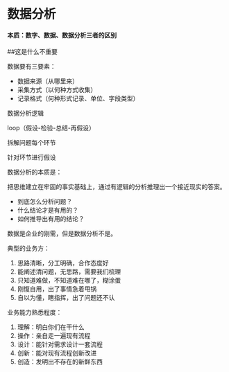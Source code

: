 # 数据分析

#### 本质：数字、数据、数据分析三者的区别

##这是什么不重要

 数据要有三要素：

- 数据来源（从哪里来）
- 采集方式（以何种方式收集）
- 记录格式（何种形式记录、单位、字段类型）



数据分析逻辑

loop（假设-检验-总结-再假设）

拆解问题每个环节

针对环节进行假设

数据分析的本质是：

把思维建立在牢固的事实基础上，通过有逻辑的分析推理出一个接近现实的答案。

-  到底怎么分析问题？
- 什么结论才是有用的？
- 如何推导出有用的结论？



数据是企业的刚需，但是数据分析不是。



典型的业务方：

1. 思路清晰，分工明确，合作态度好
2. 能阐述清问题，无思路，需要我们梳理
3. 只知道难做，不知道难在哪了，糊涂蛋
4. 刚愎自用，出了事情急着甩锅
5. 自以为懂，瞎指挥，出了问题还不认

业务能力熟悉程度：

1. 理解：明白你们在干什么
2. 操作：亲自走一遍现有流程
3. 设计：能针对需求设计一套流程
4. 创新：能对现有流程创新改进
5. 创造：发明出不存在的新鲜东西


